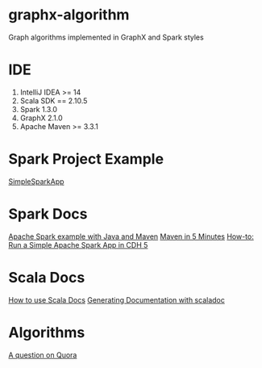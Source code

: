 # graphx-algorithm
Graph algorithms implemented in GraphX and Spark styles

# IDE
1. IntelliJ IDEA >= 14
2. Scala SDK == 2.10.5
3. Spark 1.3.0
4. GraphX 2.1.0
5. Apache Maven >= 3.3.1

# Spark Project Example
[SimpleSparkApp](https://github.com/sryza/simplesparkapp)

# Spark Docs
[Apache Spark example with Java and Maven](http://www.robertomarchetto.com/spark_java_maven_example)
[Maven in 5 Minutes](https://maven.apache.org/guides/getting-started/maven-in-five-minutes.html)
[How-to: Run a Simple Apache Spark App in CDH 5](http://blog.cloudera.com/blog/2014/04/how-to-run-a-simple-apache-spark-app-in-cdh-5/)

# Scala Docs
[How to use Scala Docs](https://wiki.scala-lang.org/display/SW/Introduction)
[Generating Documentation with scaladoc](https://www.safaribooksonline.com/library/view/scala-cookbook/9781449340292/ch14s09.html#)

# Algorithms
[A question on Quora](http://www.quora.com/What-are-the-10-algorithms-one-must-know-in-order-to-solve-most-algorithm-challenges-puzzles)